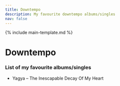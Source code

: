 ```yaml
---
title: Downtempo
description: My favourite downtempo albums/singles
nav: false
---
```


{% include main-template.md %}

# Downtempo

### List of my favourite albums/singles

* Yagya ‎– The Inescapable Decay Of My Heart
